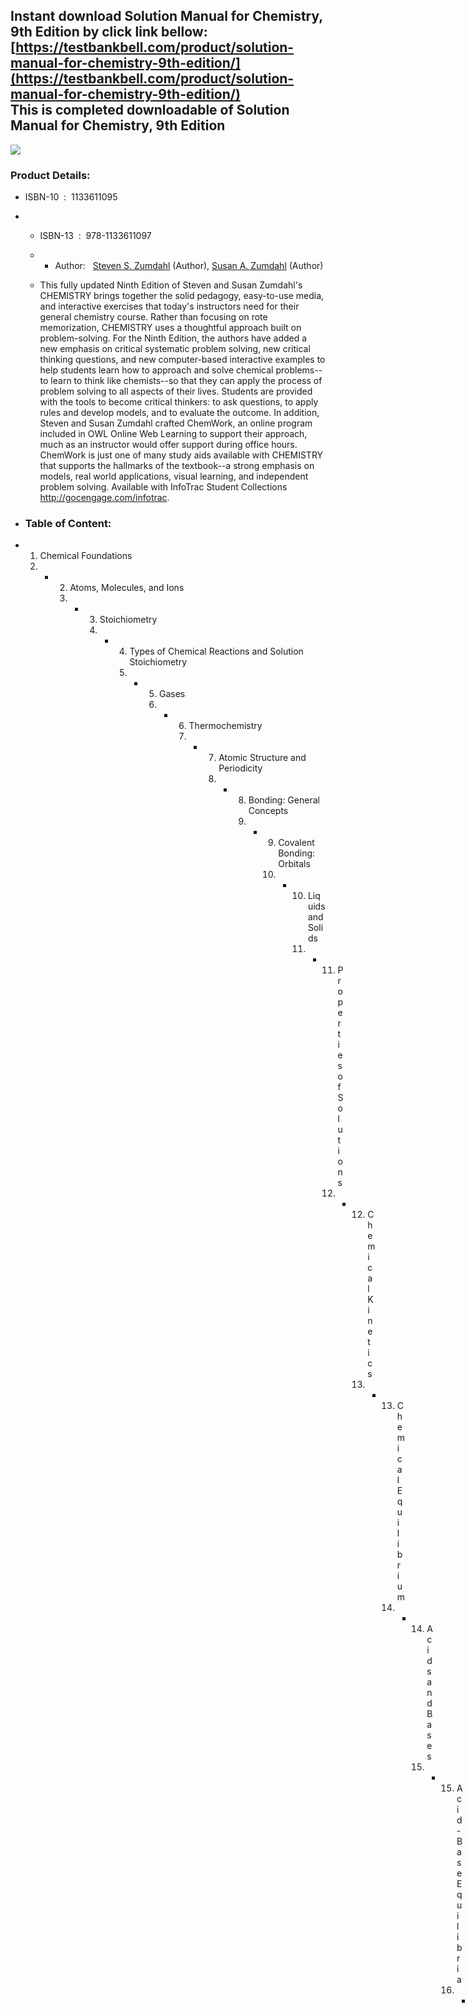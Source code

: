Instant download **Solution Manual for Chemistry, 9th Edition** by click link bellow:  
[https://testbankbell.com/product/solution-manual-for-chemistry-9th-edition/](https://testbankbell.com/product/solution-manual-for-chemistry-9th-edition/)  
This is completed downloadable of Solution Manual for Chemistry, 9th Edition
----------------------------------------------------------------------------


![](https://testbankbell.com/wp-content/uploads/2023/05/Solution-Manual-for-Chemistry-9th-Edition-228x228-1.jpg)
### Product Details:


* ISBN-10 ‏ : ‎ 1133611095
* * ISBN-13 ‏ : ‎ 978-1133611097
  * * Author:   [Steven S. Zumdahl](https://www.amazon.com/s/ref=dp_byline_sr_book_1?ie=UTF8&field-author=Steven+S.+Zumdahl&text=Steven+S.+Zumdahl&sort=relevancerank&search-alias=books) (Author), [Susan A. Zumdahl](https://www.amazon.com/s/ref=dp_byline_sr_book_2?ie=UTF8&field-author=Susan+A.+Zumdahl&text=Susan+A.+Zumdahl&sort=relevancerank&search-alias=books) (Author)
   
  * This fully updated Ninth Edition of Steven and Susan Zumdahl's CHEMISTRY brings together the solid pedagogy, easy-to-use media, and interactive exercises that today's instructors need for their general chemistry course. Rather than focusing on rote memorization, CHEMISTRY uses a thoughtful approach built on problem-solving. For the Ninth Edition, the authors have added a new emphasis on critical systematic problem solving, new critical thinking questions, and new computer-based interactive examples to help students learn how to approach and solve chemical problems--to learn to think like chemists--so that they can apply the process of problem solving to all aspects of their lives. Students are provided with the tools to become critical thinkers: to ask questions, to apply rules and develop models, and to evaluate the outcome. In addition, Steven and Susan Zumdahl crafted ChemWork, an online program included in OWL Online Web Learning to support their approach, much as an instructor would offer support during office hours. ChemWork is just one of many study aids available with CHEMISTRY that supports the hallmarks of the textbook--a strong emphasis on models, real world applications, visual learning, and independent problem solving. Available with InfoTrac Student Collections http://gocengage.com/infotrac.
 
* ### Table of Content:

* 1. Chemical Foundations
  2. * 2. Atoms, Molecules, and Ions
       3. * 3. Stoichiometry
            4. * 4. Types of Chemical Reactions and Solution Stoichiometry
                 5. * 5. Gases
                      6. * 6. Thermochemistry
                           7. * 7. Atomic Structure and Periodicity
                                8. * 8. Bonding: General Concepts
                                     9. * 9. Covalent Bonding: Orbitals
                                          10. * 10. Liquids and Solids
                                                11. * 11. Properties of Solutions
                                                      12. * 12. Chemical Kinetics
                                                            13. * 13. Chemical Equilibrium
                                                                  14. * 14. Acids and Bases
                                                                        15. * 15. Acid-Base Equilibria
                                                                              16. * 16. Solubility and Complex Ion Equilibria
                                                                                    17. * 17. Spontaneity, Entropy, and Free Energy
                                                                                          18. * 18. Electrochemistry
                                                                                                19. * 19. The Nucleus: A Chemist's View
                                                                                                      20. * 20. The Representative Elements
                                                                                                            21. * 21. Transition Metals and Coordination Chemistry
                                                                                                                  22. * 22. Organic and Biological Molecules
                                                                                                                        23. * Appendix 1. Mathematical Procedures
                                                                                                                            * * A1.1. Exponential Notation
                                                                                                                              * * A1.2. Logarithms
                                                                                                                                * * A1.3. Graphing Functions
                                                                                                                                  * * A1.4. Solving Quadratic Equations
                                                                                                                                    * * A1.5. Uncertainties in Measurements
                                                                                                                                      * * Appendix 2. The Quantitative Kinetic Molecular Model
                                                                                                                                        * * Appendix 3. Spectral Analysis
                                                                                                                                          * * Appendix 4. Selected Thermodynamic Data
                                                                                                                                            * * Appendix 5. Equilibrium Constants and Reduction Potentials
                                                                                                                                              * * A5.1. Values of Ka for Some Common Monoprotic Acids
                                                                                                                                                * * A5.2. Stepwise Dissociation Constants for Several Common Polyprotic Acids
                                                                                                                                                  * * A5.3. Values of Kb for Some Common Weak Bases
                                                                                                                                                    * * A5.4. Ksp Values at 25\_C for Common Ionic Solids
                                                                                                                                                      * * A5.5. Standard Reduction Potentials at 25\_C (298K) for Many Common Half-Reactions
                                                                                                                                                        * * Appendix 6. SI Units and Conversion Factors
                                                                                                                                                          * * Glossary
                                                                                                                                                            * * Answers to Selected Exercises
                                                                                                                                                             
                                                                                                                                                          * ### People Also Search:
                                                                                                                                                         
                                                                                                                                                        * chemistry 9th edition
                                                                                                                                                       
                                                                                                                                                        * chemistry pdf
                                                                                                                                                       
                                                                                                                                                        * chemistry 9th edition download scribd
                                                                                                                                                       
                                                                                                                                                        * chemistry 9th edition solution manual download pdf
                                                                                                                                                        *  Get more solution manual or test bank at: [https://testbankbell.com](https://testbankbell.com)
